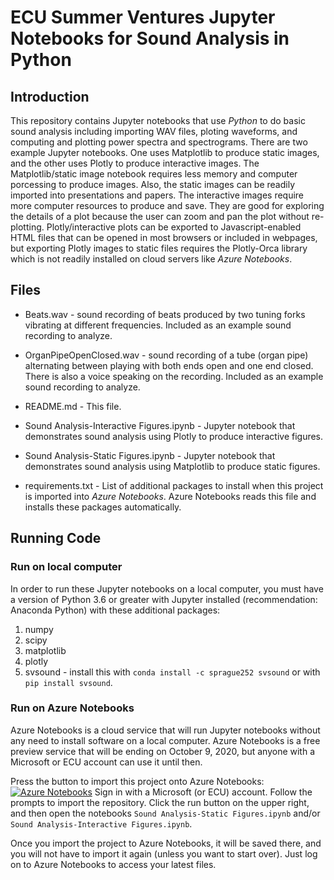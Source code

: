 # ECU Summer Ventures Jupyter Notebooks for Sound Analysis in Python

## Introduction

This repository contains Jupyter notebooks that use *Python* to do basic sound analysis including importing WAV files, ploting waveforms, and computing and plotting power spectra and spectrograms.  There are two example Jupyter notebooks. One uses Matplotlib to produce static images, and the other uses Plotly to produce interactive images. The Matplotlib/static image notebook requires less memory and computer porcessing to produce images. Also, the static images can be readily imported into presentations and papers.  The interactive images require more computer resources to produce and save. They are good for exploring the details of a plot because the user can zoom and pan the plot without re-plotting. Plotly/interactive plots can be exported to Javascript-enabled HTML files that can be opened in most browsers or included in webpages, but exporting Plotly images to static files requires the Plotly-Orca library which is not readily installed on cloud servers like *Azure Notebooks*.

## Files

* Beats.wav - sound recording of beats produced by two tuning forks vibrating at different frequencies. Included as an example sound recording to analyze.

* OrganPipeOpenClosed.wav - sound recording of a tube (organ pipe) alternating between playing with both ends open and one end closed. There is also a voice speaking on the recording. Included as an example sound recording to analyze.

* README.md - This file.

* Sound Analysis-Interactive Figures.ipynb - Jupyter notebook that demonstrates sound analysis using Plotly to produce interactive figures.

* Sound Analysis-Static Figures.ipynb - Jupyter notebook that demonstrates sound analysis using Matplotlib to produce static figures.

* requirements.txt - List of additional packages to install when this project is imported into *Azure Notebooks*. Azure Notebooks reads this file and installs these packages automatically.

## Running Code

### Run on local computer

In order to run these Jupyter notebooks on a local computer, you must have a version of Python 3.6 or greater with Jupyter installed (recommendation: Anaconda Python) with these additional packages:

1. numpy
2. scipy
3. matplotlib
4. plotly
5. svsound - install this with `conda install -c sprague252 svsound` or with `pip install svsound`.

### Run on Azure Notebooks

Azure Notebooks is a cloud service that will run Jupyter notebooks without any need to install software on a local computer. Azure Notebooks is a free preview service that will be ending on October 9, 2020, but anyone with a Microsoft or ECU account can use it until then.

Press the button to import this project onto Azure Notebooks: [![Azure Notebooks](https://notebooks.azure.com/launch.png)](https://notebooks.azure.com/import/gh/sprague252/SVSoundAnalysis) Sign in with a Microsoft (or ECU) account. Follow the prompts to import the repository.  Click the run button on the upper right, and then open the notebooks `Sound Analysis-Static Figures.ipynb` and/or `Sound Analysis-Interactive Figures.ipynb`.

Once you import the project to Azure Notebooks, it will be saved there, and you will not have to import it again (unless you want to start over). Just log on to Azure Notebooks to access your latest files.